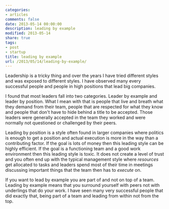 ```yaml
---
categories:
- articles
comments: false
date: 2013-05-14 00:00:00
description: leading by example
modified: 2013-05-14
share: true
tags:
- post
- startup
title: leading by example
url: /2013/05/14/leading-by-example/
---
```


Leadership is a tricky thing and over the years I have tried different
styles and was exposed to different styles. I have observed many every
successful people and people in high positions that lead big companies.

I found that most leaders fall into two categories. Leader by example
and leader by position. What I mean with that is people that live and
breath what they demand from their team, people that are respected for
what they know and people that don't have to hide behind a title to be
accepted. Those leaders were generally accepted in the team they worked
and were normally not questioned or challenged by their peers.

Leading by position is a style often found in larger companies where
politics is enough to get a position and actual execution is more in the
way than a contributing factor. If the goal is lots of money then this
leading style can be highly efficient. If the goal is a functioning team
and a good work environment then this leading style is toxic. It does
not create a level of trust and you often end up with the typical management
style where _resources_ get allocated to tasks and leaders spend most of
their time in meetings discussing important things that the team then
has to _execute_ on.

If you want to lead by example you are part of and not on top of a team.
Leading by example means that you surround yourself with peers not with
underlings that do your work. I have seen many very successful people
that did exactly that, being part of a team and leading from within not
from the top.
